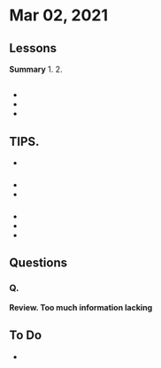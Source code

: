 # Mar 02, 2021

## Lessons

**Summary**
1. 
2.  

## 
- 
- 
- 

**TIPS.**
- 
- 

### 
- 
- 

### 
- 
- 
- 

### 



## Questions
### Q.
**Review. Too much information lacking**

## To Do
- 